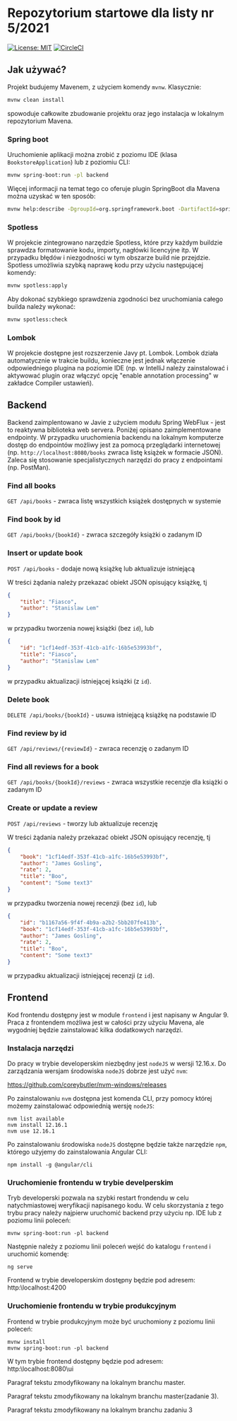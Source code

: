 # Repozytorium startowe dla listy nr 5/2021
[![License: MIT](https://img.shields.io/badge/License-MIT-yellow.svg)](https://opensource.org/licenses/MIT)
[![CircleCI](https://circleci.com/gh/pwr-piisw/bookstore.svg?style=svg)](https://circleci.com/gh/pwr-piisw/bookstore)

## Jak używać?
Projekt budujemy Mavenem, z użyciem komendy `mvnw`. Klasycznie:
```bash
mvnw clean install
```
spowoduje całkowite zbudowanie projektu oraz jego instalacja w lokalnym repozytorium Mavena.

### Spring boot
Uruchomienie aplikacji można zrobić z poziomu IDE (klasa `BookstoreApplication`) lub z poziomiu CLI:
```bash
mvnw spring-boot:run -pl backend
```
Więcej informacji na temat tego co oferuje plugin SpringBoot dla Mavena można uzyskać w ten sposób:
```bash
mvnw help:describe -DgroupId=org.springframework.boot -DartifactId=spring-boot-maven-plugin -pl backend
```

### Spotless
W projekcie zintegrowano narzędzie Spotless, które przy każdym buildzie sprawdza formatowanie kodu, importy, nagłówki licencyjne itp. W przypadku błędów i niezgodności w tym obszarze build nie przejdzie. Spotless umożliwia szybką naprawę kodu przy użyciu następującej komendy:
```bash
mvnw spotless:apply
```
Aby dokonać szybkiego sprawdzenia zgodności bez uruchomiania całego builda należy wykonać:
```bash
mvnw spotless:check
```

### Lombok
W projekcie dostępne jest rozszerzenie Javy pt. Lombok. Lombok działa automatycznie w trakcie buildu, konieczne jest jednak włączenie odpowiedniego plugina na poziomie IDE (np. w IntelliJ należy zainstalować i aktywować plugin oraz włączyć opcję "enable annotation processing" w zakładce Compiler ustawień).

## Backend
Backend zaimplentowano w Javie z użyciem modułu Spring WebFlux - jest to reaktywna biblioteka web servera. Poniżej opisano zaimplementowane endpointy. W przypadku uruchomienia backendu na lokalnym komputerze dostęp do endpointów możliwy jest za pomocą przeglądarki internetowej (np. `http://localhost:8080/books` zwraca listę książek w formacie JSON). Zaleca się stosowanie specjalistycznych narzędzi do pracy z endpointami (np. PostMan).

### Find all books
`GET /api/books` - zwraca listę wszystkich książek dostępnych w systemie

### Find book by id        
`GET /api/books/{bookId}` - zwraca szczegóły książki o zadanym ID

### Insert or update book
`POST /api/books` - dodaje nową książkę lub aktualizuje istniejącą

W treści żądania należy przekazać obiekt JSON opisujący książkę, tj
```json
{
    "title": "Fiasco",
    "author": "Stanislaw Lem"
}
```
w przypadku tworzenia nowej książki (bez `id`), lub
```json
{
    "id": "1cf14edf-353f-41cb-a1fc-16b5e53993bf",
    "title": "Fiasco",
    "author": "Stanislaw Lem"
}
```
w przypadku aktualizacji istniejącej książki (z `id`).
        
### Delete book        
`DELETE /api/books/{bookId}` - usuwa istniejącą książkę na podstawie ID
        
### Find review by id        
`GET /api/reviews/{reviewId}` - zwraca recenzję o zadanym ID
        
### Find all reviews for a book        
`GET /api/books/{bookId}/reviews` - zwraca wszystkie recenzje dla książki o zadanym ID
        
### Create or update a review        
`POST /api/reviews` - tworzy lub aktualizuje recenzję

W treści żądania należy przekazać obiekt JSON opisujący recenzję, tj
```json
{
    "book": "1cf14edf-353f-41cb-a1fc-16b5e53993bf",
    "author": "James Gosling",
    "rate": 2,
    "title": "Boo",
    "content": "Some text3"
}
```
w przypadku tworzenia nowej recenzji (bez `id`), lub
```json
{
    "id": "b1167a56-9f4f-4b9a-a2b2-5bb207fe413b",
    "book": "1cf14edf-353f-41cb-a1fc-16b5e53993bf",
    "author": "James Gosling",
    "rate": 2,
    "title": "Boo",
    "content": "Some text3"
}
```
w przypadku aktualizacji istniejącej recenzji (z `id`).

## Frontend
Kod frontendu dostępny jest w module `frontend` i jest napisany w Angular 9. Praca z frontendem możliwa jest w całości przy użyciu Mavena, ale wygodniej będzie zainstalować kilka dodatkowych narzędzi.

### Instalacja narzędzi
Do pracy w trybie developerskim niezbędny jest `nodeJS` w wersji 12.16.x. Do zarządzania wersjam środowiska `nodeJS` dobrze jest użyć `nvm`:

https://github.com/coreybutler/nvm-windows/releases

Po zainstalowaniu `nvm` dostępna jest komenda CLI, przy pomocy której możemy zainstalować odpowiednią wersję `nodeJS`:

```
nvm list available
nvm install 12.16.1
nvm use 12.16.1
```

Po zainstalowaniu środowiska `nodeJS` dostępne będzie także narzędzie `npm`, którego użyjemy do zainstalowania Angular CLI:

```
npm install -g @angular/cli
```

### Uruchomienie frontendu w trybie develperskim
Tryb developerski pozwala na szybki restart frondendu w celu natychmiastowej weryfikacji napisanego kodu. W celu skorzystania z tego trybu pracy należy najpierw uruchomić backend przy użyciu np. IDE lub z poziomu linii poleceń:
```
mvnw spring-boot:run -pl backend
```

Następnie należy z poziomu linii poleceń wejść do katalogu `frontend` i uruchomić komendę:
```
ng serve
```

Frontend w trybie developerskim dostępny będzie pod adresem: http:\\localhost:4200

### Uruchomienie frontendu w trybie produkcyjnym
Frontend w trybie produkcyjnym może być uruchomiony z poziomu linii poleceń:
```
mvnw install
mvnw spring-boot:run -pl backend
```

W tym trybie frontend dostępny będzie pod adresem: http:\\localhost:8080\ui


Paragraf tekstu zmodyfikowany na lokalnym branchu master.


Paragraf tekstu zmodyfikowany na lokalnym branchu master(zadanie 3). 

Paragraf tekstu zmodyfikowany na lokalnym branchu zadaniu 3
